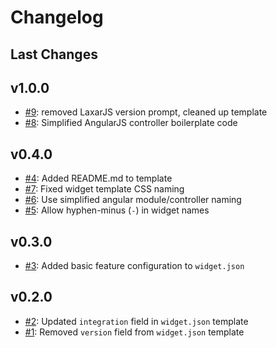 # Changelog

## Last Changes


## v1.0.0

- [#9](https://github.com/LaxarJS/grunt-init-laxar-widget/issues/9): removed LaxarJS version prompt, cleaned up template
- [#8](https://github.com/LaxarJS/grunt-init-laxar-widget/issues/8): Simplified AngularJS controller boilerplate code


## v0.4.0

- [#4](https://github.com/LaxarJS/grunt-init-laxar-widget/issues/4): Added README.md to template
- [#7](https://github.com/LaxarJS/grunt-init-laxar-widget/issues/7): Fixed widget template CSS naming
- [#6](https://github.com/LaxarJS/grunt-init-laxar-widget/issues/6): Use simplified angular module/controller naming
- [#5](https://github.com/LaxarJS/grunt-init-laxar-widget/issues/5): Allow hyphen-minus (`-`) in widget names


## v0.3.0

- [#3](https://github.com/LaxarJS/grunt-init-laxar-widget/issues/3): Added basic feature configuration to `widget.json`


## v0.2.0

- [#2](https://github.com/LaxarJS/grunt-init-laxar-widget/issues/2): Updated `integration` field in `widget.json` template
- [#1](https://github.com/LaxarJS/grunt-init-laxar-widget/issues/1): Removed `version` field from `widget.json` template
